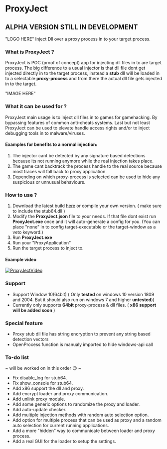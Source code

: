 # ProxyJect
## ALPHA VERSION STILL IN DEVELOPMENT
"LOGO HERE"
Inject Dll over a proxy process in to your target process. 

### What is ProxyJect ?
ProxyJect is POC (proof of concept) app for injecting dll files in to are target process. The big difference to a usual injector is that dll file dont get injected directly in to the target process, instead a **stub** dll will be loaded in to a selectable **proxy-process** and from there the actual dll file gets injected in to the target.

"IMAGE HERE"

### What it can be used for ?
ProxyJect main usage is to inject dll files in to games for gamehacking.
By bypassing features of common anti-cheats systems. Last but not least ProxyJect can be used 
to elevate handle access rights and/or to inject debugging tools in to malware/viruses.

#### Examples for benefits to a normal injection:
1. The injector cant be detected by any signature based detections because its not running anymore while the real injection takes place.
2. The game cant backtrack the process handle to the real source because most traces will fall back to proxy application.
3. Depending on which proxy-process is selected can be used to hide any suspicious or unnusual behaviours.

### How to use ?
1. Download the latest build [here](https://github.com/suspex0/ProxyJect/releases/tag/ProxyJect-alpha-1.0) or compile your own version. ( make sure to include the stub64.dll )
2. Modify the **ProxyJect.json** file to your needs. If that file dont exist run **ProxyJect.exe** once and it will auto-generate a config for you.
(You can place "none" in to config target-executable or the target-window as a veto keyword.)
3. Run **ProxyJect.exe**
4. Run your "ProxyApplication"
5. Run the target process to inject to.

#### Example video
[![ProxyJectVideo](https://raw.githubusercontent.com/suspex0/ProxyJect/master/assets/video-thumbnail.png)](https://streamable.com/xn33g2 "Click to watch video.")


### Support
- Support Window 10(64bit) ( Only **tested** on windows 10 version 1809 and 2004. But it should also run on windows 7 and higher **untested**))
- Currently only supports **64bit** proxy-process & dll files. ( **x86 support will be added soon** )

### Special feature
- Proxy stub dll file has string encryption to prevent any string based detection vectors
- OpenProcess function is manualy imported to hide windows-api call

### To-do list
~ will be worked on in this order :wink: ~
- Fix disable_log for stub64.
- Fix show_console for stub64.
- Add x86 support the dll and proxy.
- Add encrypt loader and proxy communication.
- Add unlink proxy module.
- Add some generic options to randomize the proxy and loader.
- Add auto-update checker.
- Add multiple injection methods with random auto selection option.
- Add option for multiple process that can be used as proxy and a random auto selection for current running applications.
- Add a more "hidden" way to communicate between loader and proxy process.
- Add a real GUI for the loader to setup the settings.
